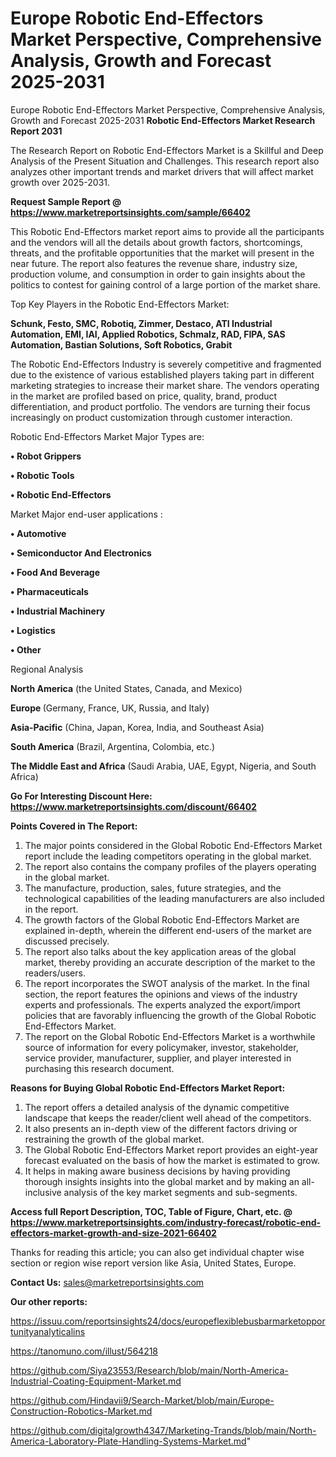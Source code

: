 # Europe Robotic End-Effectors Market Perspective, Comprehensive Analysis, Growth and Forecast 2025-2031
Europe Robotic End-Effectors Market Perspective, Comprehensive Analysis, Growth and Forecast 2025-2031
<strong>Robotic End-Effectors Market Research Report 2031</strong>

The Research Report on Robotic End-Effectors Market is a Skillful and Deep Analysis of the Present Situation and Challenges. This research report also analyzes other important trends and market drivers that will affect market growth over 2025-2031.

<strong>Request Sample Report @ <a href=https://www.marketreportsinsights.com/sample/66402>https://www.marketreportsinsights.com/sample/66402</a></strong>

This Robotic End-Effectors market report aims to provide all the participants and the vendors will all the details about growth factors, shortcomings, threats, and the profitable opportunities that the market will present in the near future. The report also features the revenue share, industry size, production volume, and consumption in order to gain insights about the politics to contest for gaining control of a large portion of the market share.

Top Key Players in the Robotic End-Effectors Market:

<strong>Schunk, Festo, SMC, Robotiq, Zimmer, Destaco, ATI Industrial Automation, EMI, IAI, Applied Robotics, Schmalz, RAD, FIPA, SAS Automation, Bastian Solutions, Soft Robotics, Grabit</strong>

The Robotic End-Effectors Industry is severely competitive and fragmented due to the existence of various established players taking part in different marketing strategies to increase their market share. The vendors operating in the market are profiled based on price, quality, brand, product differentiation, and product portfolio. The vendors are turning their focus increasingly on product customization through customer interaction.

Robotic End-Effectors Market Major Types are:

<strong>• Robot Grippers

• Robotic Tools

• Robotic End-Effectors</strong>

Market Major end-user applications :

<strong>• Automotive

• Semiconductor And Electronics

• Food And Beverage

• Pharmaceuticals

• Industrial Machinery

• Logistics

• Other</strong>

Regional Analysis

</u><strong><b>North America</b></strong> (the United States, Canada, and Mexico)

<strong><b>Europe </b></strong>(Germany, France, UK, Russia, and Italy)

<strong><b>Asia-Pacific</b></strong> (China, Japan, Korea, India, and Southeast Asia)

<strong><b>South America</b></strong> (Brazil, Argentina, Colombia, etc.)

<strong><b>The Middle East and Africa</b></strong> (Saudi Arabia, UAE, Egypt, Nigeria, and South Africa)

<strong>Go For Interesting Discount Here: <a href=https://www.marketreportsinsights.com/discount/66402>https://www.marketreportsinsights.com/discount/66402</a></strong>

<strong>Points Covered in The Report:</strong>
<ol>
  <li>The major points considered in the Global Robotic End-Effectors Market report include the leading competitors operating in the global market.</li>
  <li>The report also contains the company profiles of the players operating in the global market.</li>
  <li>The manufacture, production, sales, future strategies, and the technological capabilities of the leading manufacturers are also included in the report.</li>
  <li>The growth factors of the Global Robotic End-Effectors Market are explained in-depth, wherein the different end-users of the market are discussed precisely.</li>
  <li>The report also talks about the key application areas of the global market, thereby providing an accurate description of the market to the readers/users.</li>
  <li>The report incorporates the SWOT analysis of the market. In the final section, the report features the opinions and views of the industry experts and professionals. The experts analyzed the export/import policies that are favorably influencing the growth of the Global Robotic End-Effectors Market.</li>
  <li>The report on the Global Robotic End-Effectors Market is a worthwhile source of information for every policymaker, investor, stakeholder, service provider, manufacturer, supplier, and player interested in purchasing this research document.</li>
</ol>
<strong>Reasons for Buying Global Robotic End-Effectors Market Report:</strong>

<ol>
  <li>The report offers a detailed analysis of the dynamic competitive landscape that keeps the reader/client well ahead of the competitors.</li>
  <li>It also presents an in-depth view of the different factors driving or restraining the growth of the global market.</li>
  <li>The Global Robotic End-Effectors Market report provides an eight-year forecast evaluated on the basis of how the market is estimated to grow.</li>
  <li>It helps in making aware business decisions by having providing thorough insights insights into the global market and by making an all-inclusive analysis of the key market segments and sub-segments.</li>
</ol>
<strong>Access full Report Description, TOC, Table of Figure, Chart, etc. @ <a href=https://www.marketreportsinsights.com/industry-forecast/robotic-end-effectors-market-growth-and-size-2021-66402>https://www.marketreportsinsights.com/industry-forecast/robotic-end-effectors-market-growth-and-size-2021-66402</a></strong>


Thanks for reading this article; you can also get individual chapter wise section or region wise report version like Asia, United States, Europe.

<strong>Contact Us:</strong>
sales@marketreportsinsights.com

<strong>Our other reports:</strong>

<a href=https://issuu.com/reportsinsights24/docs/europeflexiblebusbarmarketopportunityanalyticalins>https://issuu.com/reportsinsights24/docs/europeflexiblebusbarmarketopportunityanalyticalins</a>

<a href=https://tanomuno.com/illust/564218>https://tanomuno.com/illust/564218</a>

<a href=https://github.com/Siya23553/Research/blob/main/North-America-Industrial-Coating-Equipment-Market.md>https://github.com/Siya23553/Research/blob/main/North-America-Industrial-Coating-Equipment-Market.md</a>

<a href=https://github.com/Hindavii9/Search-Market/blob/main/Europe-Construction-Robotics-Market.md>https://github.com/Hindavii9/Search-Market/blob/main/Europe-Construction-Robotics-Market.md</a>

<a href=https://github.com/digitalgrowth4347/Marketing-Trands/blob/main/North-America-Laboratory-Plate-Handling-Systems-Market.md>https://github.com/digitalgrowth4347/Marketing-Trands/blob/main/North-America-Laboratory-Plate-Handling-Systems-Market.md</a>"
